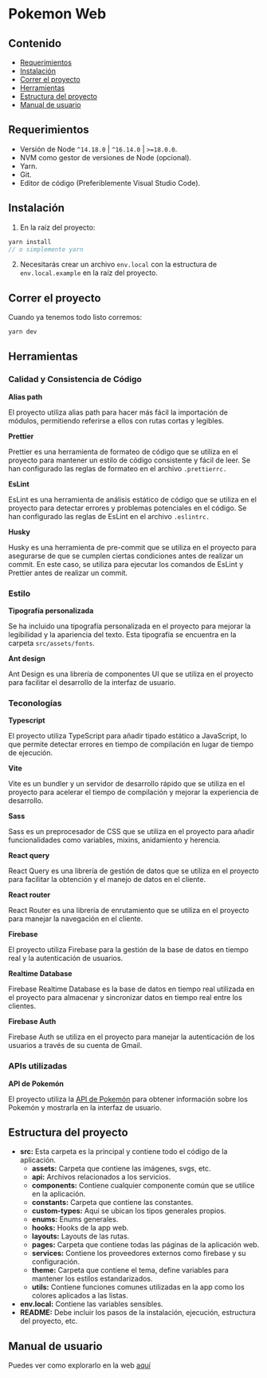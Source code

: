# Pokemon Web

## Contenido

- [Requerimientos](#requerimientos)
- [Instalación](#instalación)
- [Correr el proyecto](#correr-el-proyecto)
- [Herramientas](#herramientas)
- [Estructura del proyecto](#estructura-del-proyecto)
- [Manual de usuario](#manual-de-usuario)

## Requerimientos

- Versión de Node `^14.18.0` | `^16.14.0` | `>=18.0.0`.
- NVM como gestor de versiones de Node (opcional).
- Yarn.
- Git.
- Editor de código (Preferiblemente Visual Studio Code).

## Instalación

1. En la raíz del proyecto:

```js
yarn install
// o simplemente yarn
```

2. Necesitarás crear un archivo `env.local` con la estructura de `env.local.example` en la raíz del proyecto.

## Correr el proyecto

Cuando ya tenemos todo listo corremos:

```cmd
yarn dev
```

## Herramientas

### Calidad y Consistencia de Código

**Alias path**

El proyecto utiliza alias path para hacer más fácil la importación de módulos, permitiendo referirse a ellos con rutas cortas y legibles.

**Prettier**

Prettier es una herramienta de formateo de código que se utiliza en el proyecto para mantener un estilo de código consistente y fácil de leer. Se han configurado las reglas de formateo en el archivo `.prettierrc.`

**EsLint**

EsLint es una herramienta de análisis estático de código que se utiliza en el proyecto para detectar errores y problemas potenciales en el código. Se han configurado las reglas de EsLint en el archivo `.eslintrc.`

**Husky**

Husky es una herramienta de pre-commit que se utiliza en el proyecto para asegurarse de que se cumplen ciertas condiciones antes de realizar un commit. En este caso, se utiliza para ejecutar los comandos de EsLint y Prettier antes de realizar un commit.

### Estilo

**Tipografía personalizada**

Se ha incluido una tipografía personalizada en el proyecto para mejorar la legibilidad y la apariencia del texto. Esta tipografía se encuentra en la carpeta `src/assets/fonts`.

**Ant design**

Ant Design es una librería de componentes UI que se utiliza en el proyecto para facilitar el desarrollo de la interfaz de usuario.

### Teconologías

**Typescript**

El proyecto utiliza TypeScript para añadir tipado estático a JavaScript, lo que permite detectar errores en tiempo de compilación en lugar de tiempo de ejecución.

**Vite**

Vite es un bundler y un servidor de desarrollo rápido que se utiliza en el proyecto para acelerar el tiempo de compilación y mejorar la experiencia de desarrollo.

**Sass**

Sass es un preprocesador de CSS que se utiliza en el proyecto para añadir funcionalidades como variables, mixins, anidamiento y herencia.

**React query**

React Query es una librería de gestión de datos que se utiliza en el proyecto para facilitar la obtención y el manejo de datos en el cliente.

**React router**

React Router es una librería de enrutamiento que se utiliza en el proyecto para manejar la navegación en el cliente.

**Firebase**

El proyecto utiliza Firebase para la gestión de la base de datos en tiempo real y la autenticación de usuarios.

**Realtime Database**

Firebase Realtime Database es la base de datos en tiempo real utilizada en el proyecto para almacenar y sincronizar datos en tiempo real entre los clientes.

**Firebase Auth**

Firebase Auth se utiliza en el proyecto para manejar la autenticación de los usuarios a través de su cuenta de Gmail.

### APIs utilizadas

**API de Pokemón**

El proyecto utiliza la [API de Pokemón](https://pokeapi.co/) para obtener información sobre los Pokemón y mostrarla en la interfaz de usuario.

## Estructura del proyecto

- **src:** Esta carpeta es la principal y contiene todo el código de la aplicación.
  - **assets:** Carpeta que contiene las imágenes, svgs, etc.
  - **api:** Archivos relacionados a los servicios.
  - **components:** Contiene cualquier componente común que se utilice en la aplicación.
  - **constants:** Carpeta que contiene las constantes.
  - **custom-types:** Aqui se ubican los tipos generales propios.
  - **enums:** Enums generales.
  - **hooks:** Hooks de la app web.
  - **layouts:** Layouts de las rutas.
  - **pages:** Carpeta que contiene todas las páginas de la aplicación web.
  - **services:** Contiene los proveedores externos como firebase y su configuración.
  - **theme:** Carpeta que contiene el tema, define variables para mantener los estilos estandarizados.
  - **utils:** Contiene funciones comunes utilizadas en la app como los colores aplicados a las listas.
- **env.local:** Contiene las variables sensibles.
- **README:** Debe incluir los pasos de la instalación, ejecución, estructura del proyecto, etc.

## Manual de usuario

Puedes ver como explorarlo en la web [aquí](https://scribehow.com/shared/Manual_de_usuario__Pokemon_web__fLC9rN7gTOCOyUQOn5kRQw)
